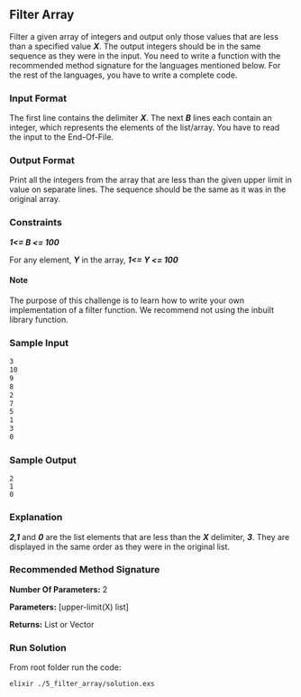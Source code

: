 ## Filter Array

Filter a given array of integers and output only those values that are less than a specified value ***_X_***. The output integers should be in the same sequence as they were in the input. You need to write a function with the recommended method signature for the languages mentioned below. For the rest of the languages, you have to write a complete code.

### Input Format

The first line contains the delimiter ***_X_***.
The next ***_B_*** lines each contain an integer, which represents the elements of the list/array. You have to read the input to the End-Of-File.

### Output Format

Print all the integers from the array that are less than the given upper limit  in value on separate lines. The sequence should be the same as it was in the original array.

### Constraints

***_1<= B <= 100_***

For any element, ***_Y_*** in the array, ***_1<= Y <= 100_***

#### Note

The purpose of this challenge is to learn how to write your own implementation of a filter function. We recommend not using the inbuilt library function.

### Sample Input

```bash
3
10
9
8
2
7
5
1
3
0
```

### Sample Output

```
2
1
0
```

### Explanation

***_2,1_*** and ***_0_*** are the list elements that are less than the ***_X_*** delimiter, ***_3_***. They are displayed in the same order as they were in the original list.

### Recommended Method Signature

**Number Of Parameters:** 2

**Parameters:** [upper-limit(X) list]

**Returns:** List or Vector

### Run Solution

From root folder run the code:

```bash
elixir ./5_filter_array/solution.exs
```
